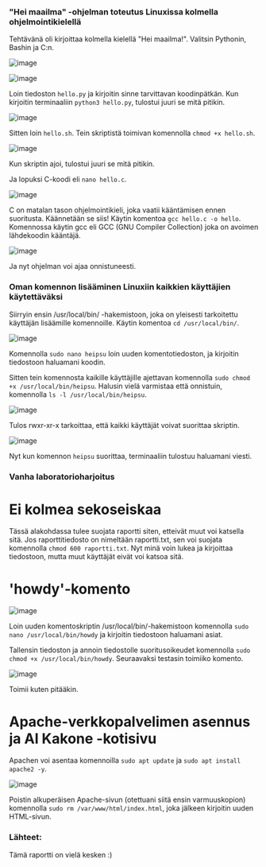 ### "Hei maailma" -ohjelman toteutus Linuxissa kolmella ohjelmointikielellä

Tehtävänä oli kirjoittaa kolmella kielellä "Hei maailma!". Valitsin Pythonin, Bashin ja C:n.

![image](https://github.com/user-attachments/assets/1df7242e-29a4-4fbd-bf95-110bb1cb20eb)

![image](https://github.com/user-attachments/assets/226198b6-601a-440c-ac1d-4edd3ff4f8a2)

Loin tiedoston `hello.py` ja kirjoitin sinne tarvittavan koodinpätkän. Kun kirjoitin terminaaliin `python3 hello.py`, tulostui juuri se mitä pitikin.

![image](https://github.com/user-attachments/assets/78a9aefe-ac28-4878-a4d5-815bdf9eb982)

Sitten loin `hello.sh`. Tein skriptistä toimivan komennolla `chmod +x hello.sh`.

![image](https://github.com/user-attachments/assets/14fc3fe8-64da-4e2f-954b-aa7ed1c335a1)

Kun skriptin ajoi, tulostui juuri se mitä pitikin.

Ja lopuksi C-koodi eli `nano hello.c`. 

![image](https://github.com/user-attachments/assets/aaa29c0f-db27-4921-9371-73e97c103438)

C on matalan tason ohjelmointikieli, joka vaatii kääntämisen ennen suoritusta. Käännetään se siis! Käytin komentoa `gcc hello.c -o hello`. Komennossa käytin gcc eli GCC (GNU Compiler Collection) joka on avoimen lähdekoodin kääntäjä.

![image](https://github.com/user-attachments/assets/184ec7e8-8ded-46db-86e2-cd902d741afd)

Ja nyt ohjelman voi ajaa onnistuneesti.

### Oman komennon lisääminen Linuxiin kaikkien käyttäjien käytettäväksi

Siirryin ensin /usr/local/bin/ -hakemistoon, joka on yleisesti tarkoitettu käyttäjän lisäämille komennoille. Käytin komentoa `cd /usr/local/bin/`.

![image](https://github.com/user-attachments/assets/37d8a2ff-4adc-474d-996a-20596eab3c15)

Komennolla `sudo nano heipsu` loin uuden komentotiedoston, ja kirjoitin tiedostoon haluamani koodin. 

Sitten tein komennosta kaikille käyttäjille ajettavan komennolla `sudo chmod +x /usr/local/bin/heipsu`. Halusin vielä varmistaa että onnistuin, komennolla `ls -l /usr/local/bin/heipsu`.

![image](https://github.com/user-attachments/assets/c82aa7b8-2fcb-4524-9e0f-01aece833f9b)

Tulos rwxr-xr-x tarkoittaa, että kaikki käyttäjät voivat suorittaa skriptin.

![image](https://github.com/user-attachments/assets/ea1ce916-c799-49ac-a211-990b513f51fa)

Nyt kun komennon `heipsu` suorittaa, terminaaliin tulostuu haluamani viesti.

### Vanha laboratorioharjoitus

# Ei kolmea sekoseiskaa

Tässä alakohdassa tulee suojata raportti siten, etteivät muut voi katsella sitä. Jos raporttitiedosto on nimeltään raportti.txt, sen voi suojata komennolla `chmod 600 raportti.txt`. Nyt minä voin lukea ja kirjoittaa tiedostoon, mutta muut käyttäjät eivät voi katsoa sitä.

# 'howdy'-komento

![image](https://github.com/user-attachments/assets/87447394-ac35-4b76-96c4-96275ec491b8)

Loin uuden komentoskriptin /usr/local/bin/-hakemistoon komennolla `sudo nano /usr/local/bin/howdy` ja kirjoitin tiedostoon haluamani asiat. 

Tallensin tiedoston ja annoin tiedostolle suoritusoikeudet komennolla `sudo chmod +x /usr/local/bin/howdy`. Seuraavaksi testasin toimiiko komento.

![image](https://github.com/user-attachments/assets/c0d72b2e-8cca-45f9-8b4e-817c33e4f214)

Toimii kuten pitääkin.

# Apache-verkkopalvelimen asennus ja AI Kakone -kotisivu

Apachen voi asentaa komennoilla `sudo apt update` ja `sudo apt install apache2 -y`. 

![image](https://github.com/user-attachments/assets/75fdee67-0dd0-4ea2-a7ec-ee493fdd6f0a)

Poistin alkuperäisen Apache-sivun (otettuani siitä ensin varmuuskopion) komennolla `sudo rm /var/www/html/index.html`, joka jälkeen kirjoitin uuden HTML-sivun.

### Lähteet:
Tämä raportti on vielä kesken :) 











